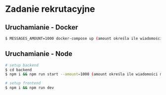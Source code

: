 # Zadanie rekrutacyjne

## Uruchamianie - Docker


```bash
$ MESSAGES_AMOUNT=1000 docker-compose up (amount określa ile wiadomości ma zostać wygenerowanych, domyślnie 1000)
```


## Uruchamianie - Node

```bash
# setup backend
$ cd backend 
$ npm i && npm run start --amount=1000 (amount określa ile wiadomości ma zostać wygenerowanych, domyślnie 1000)

# setup frontend
$ npm i && npm run dev 
```
